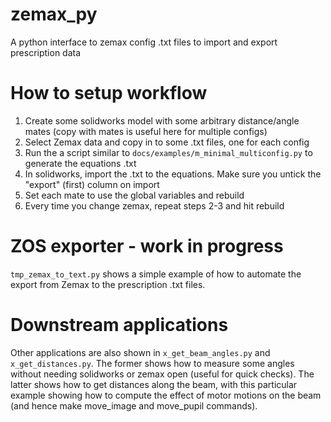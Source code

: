 # zemax_py
A python interface to zemax config .txt files to import and export prescription data


# How to setup workflow

1. Create some solidworks model with some arbitrary distance/angle mates (copy with mates is useful here for multiple configs)
2. Select Zemax data and copy in to some .txt files, one for each config
3. Run the a script similar to `docs/examples/m_minimal_multiconfig.py` to generate the equations .txt
4. In solidworks, import the .txt to the equations. Make sure you untick the "export" (first) column on import
5. Set each mate to use the global variables and rebuild
6. Every time you change zemax, repeat steps 2-3 and hit rebuild

# ZOS exporter - work in progress

`tmp_zemax_to_text.py` shows a simple example of how to automate the export from Zemax to the prescription .txt files. 

# Downstream applications

Other applications are also shown in `x_get_beam_angles.py` and `x_get_distances.py`. The former shows how to measure some angles without needing solidworks or zemax open (useful for quick checks). The latter shows how to get distances along the beam, with this particular example showing how to compute the effect of motor motions on the beam (and hence make move_image and move_pupil commands). 

<!-- See the main of `Prescription2swTxt.py` for example usage -->

<!-- # Future work

 - [ ] implement a Keyboard_Operator to deal with the poor import equations UI
 - [ ] change writer to not overwrite the output txt but to modify and add to it in case other equations are used
 - [ ] export to the mates directly (if mates are named well) e.g. using "D1@Part_Name_x_1"
 - [ ] see if solidworks can deal with part name mates in main path rather than overall mates -->